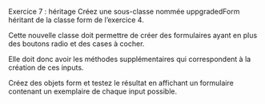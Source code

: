 Exercice 7 : héritage
Créez une sous-classe nommée uppgradedForm héritant de la classe form de l’exercice 4.

Cette nouvelle classe doit permettre de créer des formulaires ayant en plus des boutons radio et des cases à cocher.

Elle doit donc avoir les méthodes supplémentaires qui correspondent à la création de ces inputs.

Créez des objets form et testez le résultat en affichant un formulaire contenant un exemplaire de chaque input possible.
